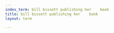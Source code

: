 ```yaml
---
index_term: bill bissett publishing her    book
title: bill bissett publishing her    book
layout: term

---
```

